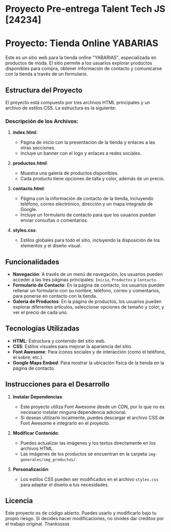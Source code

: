 
# Proyecto Pre-entrega Talent Tech JS [24234]
# Proyecto: Tienda Online YABARIAS

Este es un sitio web para la tienda online "YABARIAS", especializada en productos de moda. El sitio permite a los usuarios explorar productos disponibles para compra, obtener información de contacto y comunicarse con la tienda a través de un formulario.

## Estructura del Proyecto

El proyecto está compuesto por tres archivos HTML principales y un archivo de estilos CSS. La estructura es la siguiente:

### Descripción de los Archivos:

1. **index.html**:
   - Página de inicio con la presentación de la tienda y enlaces a las otras secciones.
   - Incluye un banner con el logo y enlaces a redes sociales.

2. **productos.html**:
   - Muestra una galería de productos disponibles.
   - Cada producto tiene opciones de talla y color, además de un precio.

3. **contacto.html**:
   - Página con la información de contacto de la tienda, incluyendo teléfono, correo electrónico, dirección y un mapa integrado de Google.
   - Incluye un formulario de contacto para que los usuarios puedan enviar consultas o comentarios.

4. **styles.css**:
   - Estilos globales para todo el sitio, incluyendo la disposición de los elementos y el diseño visual.

## Funcionalidades

- **Navegación**: A través de un menú de navegación, los usuarios pueden acceder a las tres páginas principales: `Inicio`, `Productos` y `Contacto`.
- **Formulario de Contacto**: En la página de contacto, los usuarios pueden rellenar un formulario con su nombre, teléfono, correo y comentarios, para ponerse en contacto con la tienda.
- **Galería de Productos**: En la página de productos, los usuarios pueden explorar diferentes artículos, seleccionar opciones de tamaño y color, y ver el precio de cada uno.

## Tecnologías Utilizadas

- **HTML**: Estructura y contenido del sitio web.
- **CSS**: Estilos visuales para mejorar la apariencia del sitio.
- **Font Awesome**: Para íconos sociales y de interacción (como el teléfono, el sobre, etc.).
- **Google Maps Embed**: Para mostrar la ubicación física de la tienda en la página de contacto.

## Instrucciones para el Desarrollo

1. **Instalar Dependencias**:
   - Este proyecto utiliza Font Awesome desde un CDN, por lo que no es necesario instalar ninguna dependencia adicional.
   - Si deseas utilizarlo localmente, puedes descargar el archivo CSS de Font Awesome e integrarlo en el proyecto.

2. **Modificar Contenido**:
   - Puedes actualizar las imágenes y los textos directamente en los archivos HTML.
   - Las imágenes de los productos se encuentran en la carpeta `img-generales/img_productos/`.

3. **Personalización**:
   - Los estilos CSS pueden ser modificados en el archivo `styles.css` para adaptar el diseño a tus necesidades.


## Licencia

Este proyecto es de código abierto. Puedes usarlo y modificarlo bajo tu propio riesgo. Si decides hacer modificaciones, no olvides dar créditos por el trabajo original. Thanksssss
